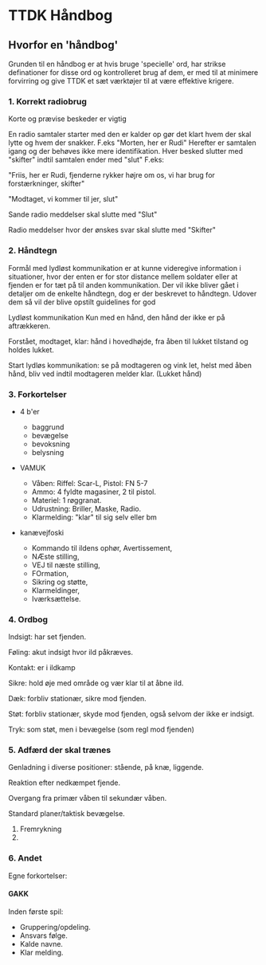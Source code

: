 # TTDK Håndbog


## Hvorfor en 'håndbog'
Grunden til en håndbog er at hvis bruge 'specielle' ord, har strikse definationer for disse ord og kontrolleret brug af dem, er med til at minimere forvirring og give TTDK et sæt værktøjer til at være effektive krigere.

### 1. Korrekt radiobrug
Korte og prævise beskeder er vigtig

En radio samtaler starter med den er kalder op gør det klart hvem der skal lytte og hvem der snakker.
F.eks "Morten, her er Rudi"
Herefter er samtalen igang og der behøves ikke mere identifikation.
Hver besked slutter med "skifter" indtil samtalen ender med "slut"
F.eks: 

"Friis, her er Rudi, fjenderne rykker højre om os, vi har brug for forstærkninger, skifter"

"Modtaget, vi kommer til jer, slut"

Sande radio meddelser skal slutte med "Slut"

Radio meddelser hvor der ønskes svar skal slutte med "Skifter"

### 2. Håndtegn
Formål med lydløst kommunikation er at kunne videregive information i situationer, hvor der enten er for stor distance mellem soldater eller at fjenden er for tæt på til anden kommunikation.
Der vil ikke bliver gået i detaljer om de enkelte håndtegn, dog er der beskrevet to håndtegn.
Udover dem så vil der blive opstilt guidelines for god

Lydløst kommunikation
Kun med en hånd, den hånd der ikke er på aftrækkeren.

Forstået, modtaget, klar: hånd i hovedhøjde, fra åben til lukket tilstand og holdes lukket.

Start lydløs kommunikation: se på modtageren og vink let, helst med åben hånd, bliv ved indtil modtageren melder klar. (Lukket hånd)



### 3. Forkortelser
- 4 b'er
    * baggrund
    * bevægelse
    * bevoksning
    * belysning

- VAMUK
    * Våben:	    Riffel: Scar-L, Pistol: FN 5-7
    * Ammo:	    4 fyldte magasiner, 2 til pistol.
    * Materiel:	    1 røggranat.
    * Udrustning:   Briller, Maske, Radio.
    * Klarmelding:  "klar" til sig selv eller bm

- kanævejfoski
    * Kommando til ildens ophør, Avertissement,
    * NÆste stilling,
    * VEJ til næste stilling,
    * FOrmation,
    * Sikring og støtte,
    * Klarmeldinger,
    * Iværksættelse.


### 4. Ordbog
Indsigt: har set fjenden.

Føling: akut indsigt hvor ild påkræves.

Kontakt: er i ildkamp

Sikre: hold øje med område og vær klar til at åbne ild.

Dæk: forbliv stationær, sikre mod fjenden.

Støt: forbliv stationær, skyde mod fjenden, også selvom der ikke er indsigt.

Tryk: som støt, men i bevægelse (som regl mod fjenden)


### 5. Adfærd der skal trænes
Genladning i diverse positioner: stående, på knæ, liggende.

Reaktion efter nedkæmpet fjende.

Overgang fra primær våben til sekundær våben.

Standard planer/taktisk bevægelse.
1. Fremrykning
2.

### 6. Andet
Egne forkortelser:

#### GAKK
Inden første spil:
- Gruppering/opdeling.
- Ansvars følge.
- Kalde navne.
- Klar melding.

